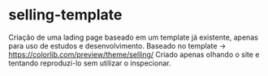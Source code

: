 # selling-template
Criação de uma lading page baseado em um template já existente, apenas para uso de estudos e desenvolvimento.
Baseado no template -> https://colorlib.com/preview/theme/selling/
Criado apenas olhando o site e tentando reproduzi-lo sem utilizar o inspecionar.
